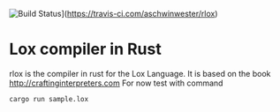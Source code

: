 ![Build Status](https://travis-ci.com/aschwinwester/rlox.svg?branch=main)](https://travis-ci.com/aschwinwester/rlox)

# Lox compiler in Rust

rlox is the compiler in rust for the Lox Language.
It is based on the book http://craftinginterpreters.com
For now test with command
```
cargo run sample.lox
```
